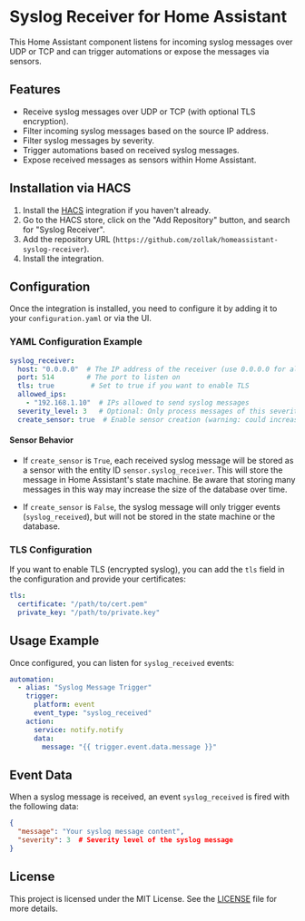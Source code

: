 # Syslog Receiver for Home Assistant

This Home Assistant component listens for incoming syslog messages over UDP or TCP and can trigger automations or expose the messages via sensors.

## Features

- Receive syslog messages over UDP or TCP (with optional TLS encryption).
- Filter incoming syslog messages based on the source IP address.
- Filter syslog messages by severity.
- Trigger automations based on received syslog messages.
- Expose received messages as sensors within Home Assistant.

## Installation via HACS

1. Install the [HACS](https://hacs.xyz/) integration if you haven't already.
2. Go to the HACS store, click on the "Add Repository" button, and search for "Syslog Receiver".
3. Add the repository URL (`https://github.com/zollak/homeassistant-syslog-receiver`).
4. Install the integration.

## Configuration

Once the integration is installed, you need to configure it by adding it to your `configuration.yaml` or via the UI.

### YAML Configuration Example

```yaml
syslog_receiver:
  host: "0.0.0.0"  # The IP address of the receiver (use 0.0.0.0 for all interfaces)
  port: 514        # The port to listen on
  tls: true         # Set to true if you want to enable TLS
  allowed_ips:
    - "192.168.1.10"  # IPs allowed to send syslog messages
  severity_level: 3   # Optional: Only process messages of this severity or higher
  create_sensor: true  # Enable sensor creation (warning: could increase database size)
```

#### Sensor Behavior

- If `create_sensor` is `True`, each received syslog message will be stored as a sensor with the entity ID `sensor.syslog_receiver`. This will store the message in Home Assistant's state machine. Be aware that storing many messages in this way may increase the size of the database over time.

- If `create_sensor` is `False`, the syslog message will only trigger events (`syslog_received`), but will not be stored in the state machine or the database.



### TLS Configuration

If you want to enable TLS (encrypted syslog), you can add the `tls` field in the configuration and provide your certificates:

```yaml
tls:
  certificate: "/path/to/cert.pem"
  private_key: "/path/to/private.key"
```

## Usage Example

Once configured, you can listen for `syslog_received` events:

```yaml
automation:
  - alias: "Syslog Message Trigger"
    trigger:
      platform: event
      event_type: "syslog_received"
    action:
      service: notify.notify
      data:
        message: "{{ trigger.event.data.message }}"
```

## Event Data

When a syslog message is received, an event `syslog_received` is fired with the following data:
```json
{
  "message": "Your syslog message content",
  "severity": 3  # Severity level of the syslog message
}
```

## License

This project is licensed under the MIT License. See the [LICENSE](./LICENSE) file for more details.